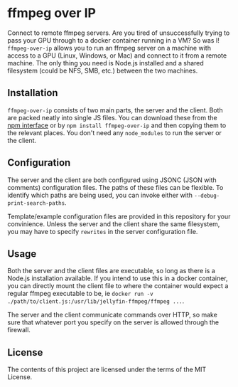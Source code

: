 # ffmpeg over IP

Connect to remote ffmpeg servers. Are you tired of unsuccessfully trying to pass your GPU through to a docker
container running in a VM? So was I! `ffmpeg-over-ip` allows you to run an ffmpeg server on a machine with access
to a GPU (Linux, Windows, or Mac) and connect to it from a remote machine. The only thing you need is Node.js
installed and a shared filesystem (could be NFS, SMB, etc.) between the two machines.

## Installation

`ffmpeg-over-ip` consists of two main parts, the server and the client. Both are packed neatly into single JS
files. You can download these from the [npm interface][1] or by `npm install ffmpeg-over-ip` and then copying
them to the relevant places. You don't need any `node_modules` to run the server or the client.

## Configuration

The server and the client are both configured using JSONC (JSON with comments) configuration files. The paths
of these files can be flexible. To identify which paths are being used, you can invoke either with `--debug-print-search-paths`.

Template/example configuration files are provided in this repository for your convinience. Unless the server and the client
share the same filesystem, you may have to specify `rewrites` in the server configuration file.

## Usage

Both the server and the client files are executable, so long as there is a Node.js installation available. If you intend
to use this in a docker container, you can directly mount the client file to where the container would expect a regular
ffmpeg executable to be, ie `docker run -v ./path/to/client.js:/usr/lib/jellyfin-ffmpeg/ffmpeg ...`.

The server and the client communicate commands over HTTP, so make sure that whatever port you specify on the server is
allowed through the firewall.

## License

The contents of this project are licensed under the terms of the MIT License.

[1]:https://www.npmjs.com/package/ffmpeg-over-ip?activeTab=code

